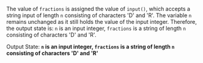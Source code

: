 The value of `fractions` is assigned the value of `input()`, which accepts a string input of length `n` consisting of characters 'D' and 'R'. The variable `n` remains unchanged as it still holds the value of the input integer. Therefore, the output state is: `n` is an input integer, `fractions` is a string of length `n` consisting of characters 'D' and 'R'.

Output State: **`n` is an input integer, `fractions` is a string of length `n` consisting of characters 'D' and 'R'**